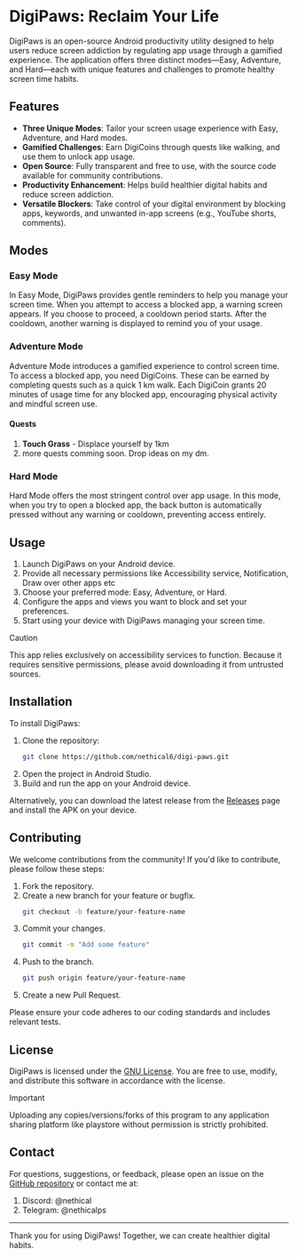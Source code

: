 # DigiPaws: Reclaim Your Life

DigiPaws is an open-source Android productivity utility designed to help users reduce screen addiction by regulating app usage through a gamified experience. The application offers three distinct modes—Easy, Adventure, and Hard—each with unique features and challenges to promote healthy screen time habits.


## Features

- **Three Unique Modes**: Tailor your screen usage experience with Easy, Adventure, and Hard modes.
- **Gamified Challenges**: Earn DigiCoins through quests like walking, and use them to unlock app usage.
- **Open Source**: Fully transparent and free to use, with the source code available for community contributions.
- **Productivity Enhancement**: Helps build healthier digital habits and reduce screen addiction.
- **Versatile Blockers**: Take control of your digital environment by blocking apps, keywords, and unwanted in-app screens (e.g., YouTube shorts, comments).


## Modes

### Easy Mode

In Easy Mode, DigiPaws provides gentle reminders to help you manage your screen time. When you attempt to access a blocked app, a warning screen appears. If you choose to proceed, a cooldown period starts. After the cooldown, another warning is displayed to remind you of your usage.

### Adventure Mode

Adventure Mode introduces a gamified experience to control screen time. To access a blocked app, you need DigiCoins. These can be earned by completing quests such as a quick 1 km walk. Each DigiCoin grants 20 minutes of usage time for any blocked app, encouraging physical activity and mindful screen use.

#### Quests
1. **Touch Grass** - Displace yourself by 1km
2. more quests comming soon. Drop ideas on my dm.

### Hard Mode

Hard Mode offers the most stringent control over app usage. In this mode, when you try to open a blocked app, the back button is automatically pressed without any warning or cooldown, preventing access entirely.

## Usage

1. Launch DigiPaws on your Android device.
2. Provide all necessary permissions like Accessibility service, Notification, Draw over other apps etc
3. Choose your preferred mode: Easy, Adventure, or Hard.
4. Configure the apps and views you want to block and set your preferences.
5. Start using your device with DigiPaws managing your screen time.

> [!CAUTION]  
> This app relies exclusively on accessibility services to function. Because it requires sensitive permissions, please avoid downloading it from untrusted sources.


## Installation

To install DigiPaws:

1. Clone the repository:
    ```sh
    git clone https://github.com/nethical6/digi-paws.git
    ```
2. Open the project in Android Studio.
3. Build and run the app on your Android device.

Alternatively, you can download the latest release from the [Releases](https://github.com/nethical6/digi-paws/releases) page and install the APK on your device.

## Contributing

We welcome contributions from the community! If you'd like to contribute, please follow these steps:

1. Fork the repository.
2. Create a new branch for your feature or bugfix.
    ```sh
    git checkout -b feature/your-feature-name
    ```
3. Commit your changes.
    ```sh
    git commit -m "Add some feature"
    ```
4. Push to the branch.
    ```sh
    git push origin feature/your-feature-name
    ```
5. Create a new Pull Request.

Please ensure your code adheres to our coding standards and includes relevant tests.

## License

DigiPaws is licensed under the [GNU License](LICENSE). You are free to use, modify, and distribute this software in accordance with the license. 
> [!IMPORTANT]  
> Uploading any copies/versions/forks of this program to any application sharing platform like playstore without permission is strictly prohibited.

## Contact

For questions, suggestions, or feedback, please open an issue on the [GitHub repository](https://github.com/nethical6/digipaws/issues) or contact me at:
1. Discord: @nethical
2. Telegram: @nethicalps

---

Thank you for using DigiPaws! Together, we can create healthier digital habits.
